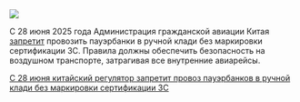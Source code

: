 <!--2025-06-27 14:00:24-->
<div class="yb">
  <div class="rss habr"><img src="https://habrastorage.org/webt/z7/yl/wi/z7ylwiyqt8zzkvugqcuwvwug_rc.jpeg" /><p>C 28 июня 2025 года Администрация гражданской авиации Китая <a href="https://www.caac.gov.cn/PHONE/XWZX/MHYW/202506/t20250626_227805.html" rel="noopener noreferrer nofollow">запретит</a> провозить пауэрбанки в ручной клади без маркировки сертификации 3C. Правила должны обеспечить безопасность на воздушном транспорте, затрагивая все внутренние авиарейсы.</p> <a... <p class="titl"><a href="https://habr.com/ru/news/922636/?utm_source=habrahabr&utm_medium=rss&utm_campaign=922636">С 28 июня китайский регулятор запретит провоз пауэрбанков в ручной клади без маркировки сертификации 3C</a></p></div>
</div>
